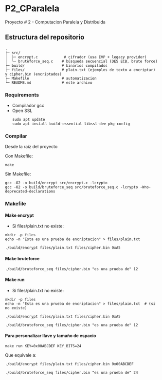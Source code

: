 # P2_CParalela
Proyecto # 2 - Computacion Paralela y Distribuida


## Estructura del repositorio
```
.
├─ src/
│  ├─ encrypt.c            # cifrador (usa EVP + legacy provider)
│  └─ bruteforce_seq.c    # búsqueda secuencial (DES ECB, brute force)
├─ build/                 # binarios compilados
├─ files/                 # plain.txt (ejemplos de texto a encriptar) y cipher.bin (encriptados)
├─ Makefile               # automatizacion
└─ README.md              # este archivo
```

### Requirements
- Compilador gcc
- Open SSL
    ```
    sudo apt update
    sudo apt install build-essential libssl-dev pkg-config
    ```

### Compilar

Desde la raiz del proyecto

Con Makefile:

```
make
```

Sin Makefile:
```
gcc -O2 -o build/encrypt src/encrypt.c -lcrypto
gcc -O2 -o build/bruteforce_seq src/bruteforce_seq.c -lcrypto -Wno-deprecated-declarations
```

### Makefile

#### Make encrypt
- Si files/plain.txt no existe:

```
mkdir -p files
echo -n "Esta es una prueba de encriptacion" > files/plain.txt
```

```
./build/encrypt files/plain.txt files/cipher.bin 0xA5
```

#### Make bruteforce
```
./build/bruteforce_seq files/cipher.bin "es una prueba de" 12
```


#### Make run
- Si files/plain.txt no existe:
```
mkdir -p files
echo -n "Esta es una prueba de encriptacion" > files/plain.txt  # (si no existe)
```
```
./build/encrypt files/plain.txt files/cipher.bin 0xA5

./build/bruteforce_seq files/cipher.bin "es una prueba de" 12
```


#### Para personalizar llave y tamaño de espacio
```
make run KEY=0x00ABCDEF KEY_BITS=24
```

Que equivale a: 
```
./build/encrypt files/plain.txt files/cipher.bin 0x00ABCDEF

./build/bruteforce_seq files/cipher.bin "es una prueba de" 24
```